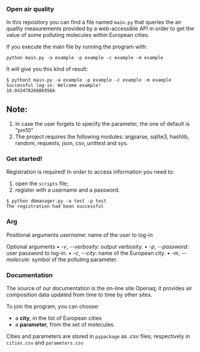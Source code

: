 ### Open air quality

In this repository you can find a file named ```main.py``` that queries the air quality measurements provided by a web-accessible API in order to get the value of some polluting molecules within European cities.

If you execute the main file by running the program with: 

```python main.py -a example -p example -c example -m example```

It will give you this kind of result:
	
```
$ python3 main.py -a example -p example -c example -m example
Successful log-in. Welcome example!
16.043478260869566
```

## Note: 
1.	In case the user forgets to specify the parameter, the one of default is “pm10”
2.	The project requires the following modules: argparse, sqlite3, hashlib, random, requests, json, csv, unittest and sys.


### Get started!
Registration is required!
In order to access information you need to: 
1. open the ```scripts``` file;
2. register with a username and a password.
```
$ python dbmanager.py -a test -p test  
The registration had been successful
```


### Arg
Positional arguments
*username*: name of the user to log-in

Optional arguments
•	*-v*, *--verbosity*: output verbosity.
•	*-p*, *--password*: user password to log-in.
•	*-c*, *--city*: name of the European city.
•	*-m*, *--molecule*: symbol of the polluting parameter. 

### Documentation
The source of our documentation is the on-line site Openaq; it provides air composition data updated from time to time by other sites. 

To join the program, you can choose:
- a **city**, in the list of European cities
- a **parameter**, from the set of molecules. 

Cities and parameters are stored in ```pypackage``` as .csv files; respectively in ```cities.csv``` and ```parameters.csv```
